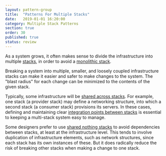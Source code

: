```yaml
---
layout: pattern-group
title:  "Patterns For Multiple Stacks"
date:   2019-01-01 16:20:00
category: Multiple Stack Patterns
section: true
order: 30
published: true
status: review
---
```


As a system grows, it often makes sense to divide the infrastructure into multiple [stacks](/patterns/core-stack/), in order to avoid a [monolithic stack](/patterns/stack-structures/monolithic-stack.html).

Breaking a system into multiple, smaller, and loosely coupled infrastructure stacks can make it easier and safer to make changes to the system. The "blast radius" for each change can be minimized to the contents of the given stack.

Typically, some infrastructure will be [shared across stacks](shared-infrastructure-stack.html). For example, one stack (a provider stack) may define a networking structure, into which a second stack (a consumer stack) provisions its servers. In these cases, defining and maintaining clear [integration points between stacks](/patterns/stack-integration/) is essential to keeping a multi-stack system easy to manage.

Some designers prefer to use [shared nothing stacks](shared-nothing-stack.html) to avoid dependencies between stacks, at least at the infrastructure level. This tends to involve duplication of infrastructure elements, such as network structures, since each stack has its own instances of these. But it does radically reduce the risk of breaking other stacks when making a change to one stack.

